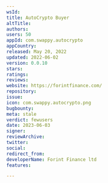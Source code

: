 ```yaml
---
wsId: 
title: AutoCrypto Buyer
altTitle: 
authors: 
users: 50
appId: com.swappy.autocrypto
appCountry: 
released: May 20, 2022
updated: 2022-06-02
version: 0.0.10
stars: 
ratings: 
reviews: 
website: https://forintfinance.com/
repository: 
issue: 
icon: com.swappy.autocrypto.png
bugbounty: 
meta: stale
verdict: fewusers
date: 2023-06-03
signer: 
reviewArchive: 
twitter: 
social: 
redirect_from: 
developerName: Forint Finance ltd
features: 

---
```


